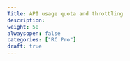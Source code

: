 ```yaml
---
Title: API usage quota and throttling
description:
weight: 50
alwaysopen: false
categories: ["RC Pro"]
draft: true
---
```

